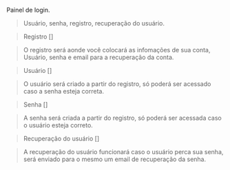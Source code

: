 Painel de login.

> Usuário, senha, registro, recuperação do usuário.

> Registro []

> O registro será aonde você colocará as infomações de sua conta, Usuário, senha e email para a recuperação da conta.

> Usuário []

> O usuário será criado a partir do registro, só poderá ser acessado caso a senha esteja correta.

> Senha []

> A senha será criada a partir do registro, só poderá ser acessada caso o usuário esteja correto.

> Recuperação do usuário []

> A recuperação do usuário funcionará caso o usuário perca sua senha, será enviado para o mesmo um email de recuperação da senha.

